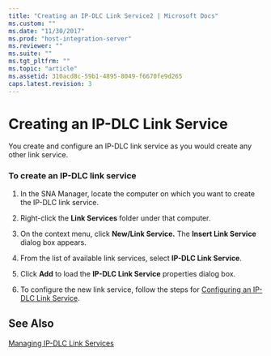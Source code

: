 ```yaml
---
title: "Creating an IP-DLC Link Service2 | Microsoft Docs"
ms.custom: ""
ms.date: "11/30/2017"
ms.prod: "host-integration-server"
ms.reviewer: ""
ms.suite: ""
ms.tgt_pltfrm: ""
ms.topic: "article"
ms.assetid: 310acd8c-59b1-4895-8049-f6670fe9d265
caps.latest.revision: 3
---
```

# Creating an IP-DLC Link Service
You create and configure an IP-DLC link service as you would create any other link service.  
  
### To create an IP-DLC link service  
  
1.  In the SNA Manager, locate the computer on which you want to create the IP-DLC link service.  
  
2.  Right-click the **Link Services** folder under that computer.  
  
3.  On the context menu, click **New/Link Service.** The **Insert Link Service** dialog box appears.  
  
4.  From the list of available link services, select **IP-DLC Link Service**.  
  
5.  Click **Add** to load the **IP-DLC Link Service** properties dialog box.  
  
6.  To configure the new link service, follow the steps for [Configuring an IP-DLC Link Service](../core/configuring-an-ip-dlc-link-service2.md).  
  
## See Also  
 [Managing IP-DLC Link Services](../core/managing-ip-dlc-link-services1.md)